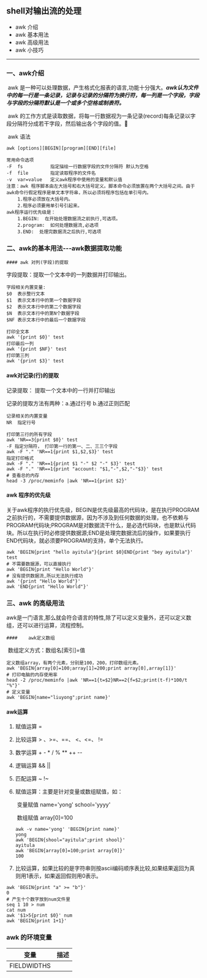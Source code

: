 ## shell对输出流的处理

- awk 介绍
- awk 基本用法
- awk 高级用法
- awk 小技巧

---

### 一、awk介绍

​	awk 是一种可以处理数据，产生格式化报表的语言,功能十分强大。***awk认为文件中的每一行是一条记录，记录与记录的分隔符为换行符，每一列是一个字段，字段与字段的分隔符默认是一个或多个空格或制表符。***

​	awk 的工作方式是读取数据，将每一行数据视为一条记录(record)每条记录以字段分隔符分成若干字段，然后输出各个字段的值。:beer:

​	awk 语法

`awk [options][BEGIN][program][END][file]`

```
常用命令选项
-F  fs    		指定描绘一行数据字段的文件分隔符 默认为空格
-f  file		指定读取程序的文件名
-v  var=value	定义awk程序中使用的变量和默认值
注意：awk 程序脚本由左大括号和右大括号定义。脚本命令必须放置在两个大括号之间。由于awk命令行假定程序是单文本字符串，所以必须将程序包括在单引号内。
	1.程序必须放在大括号内。
	2.程序必须要用单引号引起来。
awk程序运行优先级是：
	1.BEGIN:  在开始处理数据流之前执行,可选项。
	2.program:  如何处理数据流,必选项
	3.END:  处理完数据流之后执行,可选项
```

### 二、awk的基本用法---awk数据提取功能

	#### awk 对列(字段)的提取

字段提取：提取一个文本中的一列数据并打印输出。

```
字段相关内置变量:
$0  表示整行文本
$1  表示文本行中的第一个数据字段
$2  表示文本行中的第二个数据字段
$N  表示文本行中的第N个数据字段
$NF 表示文本行中的最后一个数据字段
```

```
打印全文本
awk '{print $0}' test
打印最后一列
awk '{print $NF}' test
打印第三列
awk '{print $3}' test
```

#### awk对记录(行)的提取

记录提取： 提取一个文本中的一行并打印输出

记录的提取方法有两种：a.通过行号  b.通过正则匹配

```
记录相关的内置变量
NR  指定行号
```

```
打印第三行的所有字段
awk 'NR==3{print $0}' test
-F 指定分隔符， 打印第一行的第一、二、三三个字段
awk -F "." 'NR==1{print $1,$2,$3}' test
指定打印格式
awk -F "." 'NR==1{print $1 "-" $2 "-" $3}' test
awk -F "." 'NR==1{print "account: "$1,"-",$2,"-"$3}' test
# 查看总的内存
head -3 /proc/meminfo |awk 'NR==1{print $2}'
```

#### awk 程序的优先级

​	关于awk程序的执行优先级，BEGIN是优先级最高的代码块，是在执行PROGRAM之前执行的，不需要提供数据源，因为不涉及到任何数据的处理，也不依赖与PROGRAM代码块;PROGRAM是对数据流干什么，是必选代码块，也是默认代码块。所以在执行时必修提供数据源;END是处理完数据流后的操作，如果要执行END代码块，就必须要PROGRAM的支持，单个无法执行。

```
awk 'BEGIN{print "hello ayitula"}{print $0}END{print "bey ayitula"}' test
# 不需要数据源，可以直接执行
awk 'BEGIN{print "Hello World"}'
# 没有提供数据流,所以无法执行成功
awk '{print "Hello World"}'
awk 'END{print "Hello World"}'
```

### 三、awk 的高级用法

​		awk是一门语言,那么就会符合语言的特性,除了可以定义变量外，还可以定义数组，还可以进行运算，流程控制。

	#### 	awk定义数组

​		数组定义方式：数组名[索引]=值

```
定义数组array，有两个元素，分别是100，200，打印数组元素。
awk 'BEGIN{array[0]=100;array[1]=200;print array[0],array[1]}'
# 打印电脑的内存使用率
head -2 /proc/meminfo |awk 'NR==1{t=$2}NR==2{f=$2;print(t-f)*100/t "%"}'
# 定义变量
awk 'BEGIN{name="liuyong";print name}'
```

#### 	awk运算

1. 赋值运算 =
2. 比较运算 > 、>=、==、 <、<=、 !=
3. 数学运算 +  -  *  /  %  **  ++  --
4. 逻辑运算  &&  ||
5. 匹配运算   ~   !~

1. 赋值运算：主要是针对变量或数组赋值，如：

   ​	变量赋值 name='yong' school='yyyy'

   ​	数组赋值  array[0]=100

   ```
   awk -v name='yong' 'BEGIN{print name}'
   yong
   awk 'BEGIN{shool="ayitula";print shool}'
   ayitula
   awk 'BEGIN{array[0]=100;print array[0]}'
   100
   ```

2. 比较运算，如果比较的是字符串则按ascii编码顺序表比较,如果结果返回为真则用1表示，如果返回假则用0表示。

```
awk 'BEGIN{print "a" >= "b"}'
0
# 产生十个数字放到num文件里
seq 1 10 > num
cat num
awk '$1>5{print $0}' num
awk 'BEGIN{print 1+1}'
```

### awk 的环境变量

| 变量        | 描述 |
| ----------- | ---- |
| FIELDWIDTHS |      |

